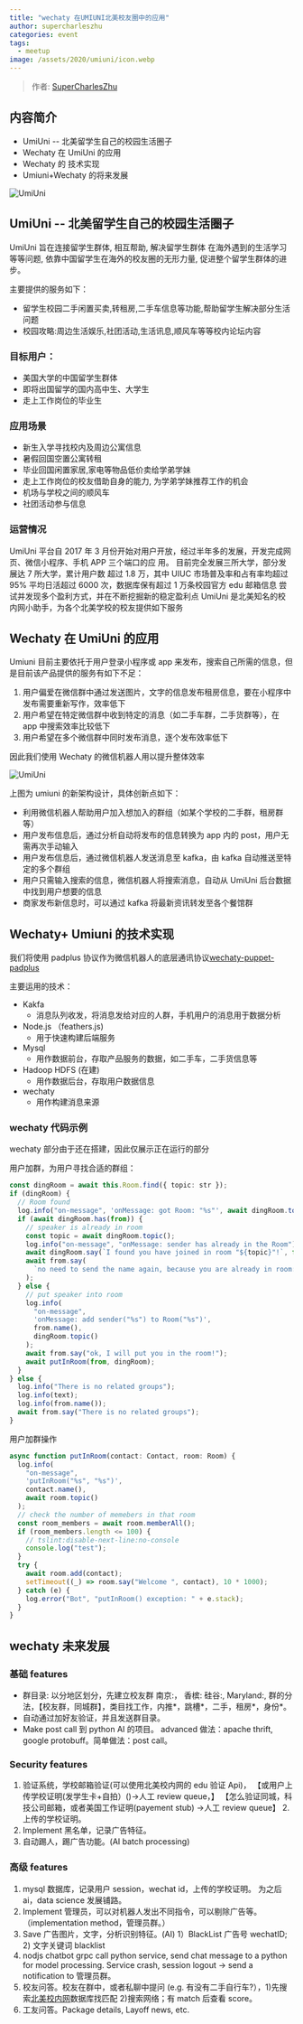 ```yaml
---
title: "wechaty 在UMIUNI北美校友圈中的应用"
author: supercharleszhu
categories: event
tags:
  - meetup
image: /assets/2020/umiuni/icon.webp
---
```


> 作者: [SuperCharlesZhu](https://github.com/SuperCharlesZhu)

## 内容简介

- UmiUni -- 北美留学生自己的校园生活圈子
- Wechaty 在 UmiUni 的应用
- Wechaty 的 技术实现
- Umiuni+Wechaty 的将来发展

![UmiUni](/assets/2020/umiuni/icon.webp)

## UmiUni -- 北美留学生自己的校园生活圈子

UmiUni 旨在连接留学生群体, 相互帮助, 解决留学生群体 在海外遇到的生活学习等等问题, 依靠中国留学生在海外的校友圈的无形力量,
促进整个留学生群体的进步。

主要提供的服务如下：

- 留学生校园二手闲置买卖,转租房,二手车信息等功能,帮助留学生解决部分生活问题
- 校园攻略:周边生活娱乐,社团活动,生活讯息,顺风车等等校内论坛内容

### 目标用户：

- 美国大学的中国留学生群体
- 即将出国留学的国内高中生、大学生
- 走上工作岗位的毕业生

### 应用场景

- 新生入学寻找校内及周边公寓信息
- 暑假回国空置公寓转租
- 毕业回国闲置家居,家电等物品低价卖给学弟学妹
- 走上工作岗位的校友借助自身的能力, 为学弟学妹推荐工作的机会
- 机场与学校之间的顺风车
- 社团活动参与信息

### 运营情况

UmiUni 平台自 2017 年 3 月份开始对用户开放，经过半年多的发展，开发完成网页、微信小程序、手机 APP 三个端口的应 用。
目前完全发展三所大学，部分发展达 7 所大学，累计用户数 超过 1.8 万，其中 UIUC 市场普及率和占有率均超过 95%
平均日活超过 6000 次，数据库保有超过 1 万条校园官方 edu 邮箱信息
尝试并发现多个盈利方式，并在不断挖掘新的稳定盈利点
UmiUni 是北美知名的校内网小助手，为各个北美学校的校友提供如下服务

## Wechaty 在 UmiUni 的应用

Umiuni 目前主要依托于用户登录小程序或 app 来发布，搜索自己所需的信息，但是目前该产品提供的服务有如下不足：

1. 用户偏爱在微信群中通过发送图片，文字的信息发布租房信息，要在小程序中发布需要重新写作，效率低下
2. 用户希望在特定微信群中收到特定的消息（如二手车群，二手货群等），在 app 中搜索效率比较低下
3. 用户希望在多个微信群中同时发布消息，逐个发布效率低下

因此我们使用 Wechaty 的微信机器人用以提升整体效率

![UmiUni](/assets/2020/umiuni/architecture.webp)

上图为 umiuni 的新架构设计，具体创新点如下：

- 利用微信机器人帮助用户加入想加入的群组（如某个学校的二手群，租房群等）
- 用户发布信息后，通过分析自动将发布的信息转换为 app 内的 post，用户无需再次手动输入
- 用户发布信息后，通过微信机器人发送消息至 kafka，由 kafka 自动推送至特定的多个群组
- 用户只需输入搜索的信息，微信机器人将搜索消息，自动从 UmiUni 后台数据中找到用户想要的信息
- 商家发布新信息时，可以通过 kafka 将最新资讯转发至各个餐馆群

## Wechaty+ Umiuni 的技术实现

我们将使用 padplus 协议作为微信机器人的底层通讯协议[wechaty-puppet-padplus](https://github.com/botorange/wechaty-puppet-padplus)

主要运用的技术：

- Kakfa
  - 消息队列收发，将消息发给对应的人群，手机用户的消息用于数据分析
- Node.js （feathers.js)
  - 用于快速构建后端服务
- Mysql
  - 用作数据前台，存取产品服务的数据，如二手车，二手货信息等
- Hadoop HDFS (在建)
  - 用作数据后台，存取用户数据信息
- wechaty
  - 用作构建消息来源

### wechaty 代码示例

wechaty 部分由于还在搭建，因此仅展示正在运行的部分

用户加群，为用户寻找合适的群组：

```typescript
const dingRoom = await this.Room.find({ topic: str });
if (dingRoom) {
  // Room found
  log.info("on-message", 'onMessage: got Room: "%s"', await dingRoom.topic());
  if (await dingRoom.has(from)) {
    // speaker is already in room
    const topic = await dingRoom.topic();
    log.info("on-message", "onMessage: sender has already in the Room");
    await dingRoom.say(`I found you have joined in room "${topic}"!`, from);
    await from.say(
      `no need to send the name again, because you are already in room: "${topic}"`
    );
  } else {
    // put speaker into room
    log.info(
      "on-message",
      'onMessage: add sender("%s") to Room("%s")',
      from.name(),
      dingRoom.topic()
    );
    await from.say("ok, I will put you in the room!");
    await putInRoom(from, dingRoom);
  }
} else {
  log.info("There is no related groups");
  log.info(text);
  log.info(from.name());
  await from.say("There is no related groups");
}
```

用户加群操作

```typescript
async function putInRoom(contact: Contact, room: Room) {
  log.info(
    "on-message",
    'putInRoom("%s", "%s")',
    contact.name(),
    await room.topic()
  );
  // check the number of memebers in that room
  const room_members = await room.memberAll();
  if (room_members.length <= 100) {
    // tslint:disable-next-line:no-console
    console.log("test");
  }
  try {
    await room.add(contact);
    setTimeout((_) => room.say("Welcome ", contact), 10 * 1000);
  } catch (e) {
    log.error("Bot", "putInRoom() exception: " + e.stack);
  }
}
```

## wechaty 未来发展

### 基础 features

- 群目录: 以分地区划分，先建立校友群 南京:， 香槟: 硅谷:, Maryland:, 群的分法，【校友群，同城群】，类目找工作，内推*，跳槽*，二手，租房*，身份*。
- 自动通过加好友验证，并且发送群目录。
- Make post call 到 python AI 的项目。 advanced 做法：apache thrift, google protobuff。简单做法：post call。

### Security features

1. 验证系统，学校邮箱验证(可以使用北美校内网的 edu 验证 Api)， 【或用户上传学校证明(发学生卡+自拍）()->人工 review queue，】 【怎么验证同城，科技公司邮箱，或者美国工作证明(payement stub) ->人工 review queue】 2.上传的学校证明。
2. Implement 黑名单，记录广告特征。
3. 自动踢人，踢广告功能。(AI batch processing)

### 高级 features

1. mysql 数据库，记录用户 session，wechat id，上传的学校证明。 为之后 ai，data science 发展铺路。
2. Implement 管理员，可以对机器人发出不同指令，可以剔除广告等。（implementation method，管理员群。）
3. Save 广告图片，文字，分析识别特征。(AI) 1）BlackList 广告号 wechatID; 2) 文字关键词 blacklist
4. nodjs chatbot grpc call python service, send chat message to a python for model processing. Service crash, session logout -> send a notification to 管理员群。
5. 校友问答。校友在群中，或者私聊中提问 (e.g. 有没有二手自行车?），1)先搜索[北美校内网](https://umiuni.com)数据库找匹配 2)搜索网络；有 match 后查看 score。
6. 工友问答。Package details, Layoff news, etc.
